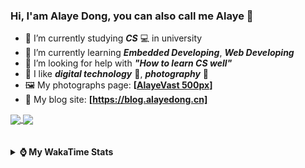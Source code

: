 ### Hi, **I'am Alaye Dong**, you can also call me **Alaye** 👋

- 📖 I’m currently studying ***CS*** 💻 in university
- 🌱 I’m currently learning ***Embedded Developing***, ***Web Developing***
- 🤔 I’m looking for help with ***"How to learn CS well"***
- 🤩 I like ***digital technology*** 📱, ***photography*** 📸
- 🖼️ My photographs page: **[[AlayeVast 500px](https://500px.com.cn/AlayeVast)]**
- 📰 My blog site: **[https://blog.alayedong.cn]**

<!--
[![Alaye's GitHub stats](https://github-readme-stats.vercel.app/api?username=Alaye-Dong&custom_title=Alaye%20Dong`s%20GitHub%20stats&show_icons=true&rank_icon=percentile&theme=transparent&include_all_commits=true&count_private=true)](https://github.com/anuraghazra/github-readme-stats) 
[![Top Langs](https://github-readme-stats.vercel.app/api/top-langs/?username=Alaye-Dong\&layout=compact&theme=transparent)](https://github.com/anuraghazra/github-readme-stats)
-->
<a href="https://github.com/anuraghazra/github-readme-stats">
  <img height=200 align="center" src="https://github-readme-stats.vercel.app/api?username=Alaye-Dong&custom_title=Alaye%20Dong`s%20GitHub%20stats&show_icons=true&rank_icon=percentile&theme=transparent&include_all_commits=true&count_private=true" />
</a>
<a href="https://github.com/anuraghazra/convoychat">
  <img height=200 align="center" src="https://github-readme-stats.vercel.app/api/top-langs/?username=Alaye-Dong&layout=compact&theme=transparent&include_all_commits=true&count_private=true&langs_count=8&card_width=300" />
</a>

<br />
<br />

<div style="display:none"> 
  <img src="https://visitor-badge.laobi.icu/badge?page_id=Alaye-Dong.Alaye-Dong"/>
</div>
<br />

<details>	
  <summary><b> ⌚ My WakaTime Stats </b></summary>

<br />

<!--START_SECTION:waka-->
![Code Time](http://img.shields.io/badge/Code%20Time-510%20hrs%2041%20mins-blue)

![Profile Views](http://img.shields.io/badge/Profile%20Views-0-blue)

![Lines of code](https://img.shields.io/badge/From%20Hello%20World%20I%27ve%20Written-893.7%20thousand%20lines%20of%20code-blue)

**🐱 My GitHub Data** 

> 📦 87.1 kB Used in GitHub's Storage 
 > 
> 🚫 Not Opted to Hire
 > 
> 📜 28 Public Repositories 
 > 
> 🔑 4 Private Repositories 
 > 
**I'm a Night 🦉** 

```text
🌞 Morning                109 commits         ██░░░░░░░░░░░░░░░░░░░░░░░   07.32 % 
🌆 Daytime                457 commits         ████████░░░░░░░░░░░░░░░░░   30.69 % 
🌃 Evening                630 commits         ███████████░░░░░░░░░░░░░░   42.31 % 
🌙 Night                  293 commits         █████░░░░░░░░░░░░░░░░░░░░   19.68 % 
```
📅 **I'm Most Productive on Monday** 

```text
Monday                   255 commits         ████░░░░░░░░░░░░░░░░░░░░░   17.13 % 
Tuesday                  212 commits         ████░░░░░░░░░░░░░░░░░░░░░   14.24 % 
Wednesday                182 commits         ███░░░░░░░░░░░░░░░░░░░░░░   12.22 % 
Thursday                 239 commits         ████░░░░░░░░░░░░░░░░░░░░░   16.05 % 
Friday                   205 commits         ███░░░░░░░░░░░░░░░░░░░░░░   13.77 % 
Saturday                 161 commits         ███░░░░░░░░░░░░░░░░░░░░░░   10.81 % 
Sunday                   235 commits         ████░░░░░░░░░░░░░░░░░░░░░   15.78 % 
```


📊 **This Week I Spent My Time On** 

```text
💬 Programming Languages: 
Java                     9 hrs 16 mins       ████████████░░░░░░░░░░░░░   46.84 % 
Vue.js                   2 hrs 50 mins       ████░░░░░░░░░░░░░░░░░░░░░   14.37 % 
Jupyter                  2 hrs 15 mins       ███░░░░░░░░░░░░░░░░░░░░░░   11.44 % 
JavaScript               1 hr 55 mins        ██░░░░░░░░░░░░░░░░░░░░░░░   09.74 % 
XML                      1 hr 47 mins        ██░░░░░░░░░░░░░░░░░░░░░░░   09.01 % 

🔥 Editors: 
IntelliJ IDEA            11 hrs 17 mins      ██████████████░░░░░░░░░░░   57.03 % 
VS Code                  5 hrs 17 mins       ███████░░░░░░░░░░░░░░░░░░   26.68 % 
PyCharm                  3 hrs 13 mins       ████░░░░░░░░░░░░░░░░░░░░░   16.28 % 

🐱‍💻 Projects: 
big-event-frontend       4 hrs 56 mins       ██████░░░░░░░░░░░░░░░░░░░   24.99 % 
demo                     4 hrs 25 mins       ██████░░░░░░░░░░░░░░░░░░░   22.36 % 
courseware-system        3 hrs 22 mins       ████░░░░░░░░░░░░░░░░░░░░░   17.05 % 
exp4_SpringMyBatis       3 hrs               ████░░░░░░░░░░░░░░░░░░░░░   15.16 % 
screen_design_data_job   2 hrs 26 mins       ███░░░░░░░░░░░░░░░░░░░░░░   12.30 % 
```

**I Mostly Code in TypeScript** 

```text
TypeScript               6 repos             ████░░░░░░░░░░░░░░░░░░░░░   17.65 % 
Java                     5 repos             ████░░░░░░░░░░░░░░░░░░░░░   14.71 % 
Python                   3 repos             ██░░░░░░░░░░░░░░░░░░░░░░░   08.82 % 
JavaScript               3 repos             ██░░░░░░░░░░░░░░░░░░░░░░░   08.82 % 
CSS                      1 repo              █░░░░░░░░░░░░░░░░░░░░░░░░   02.94 % 
```



**Timeline**

![Lines of Code chart](https://raw.githubusercontent.com/Alaye-Dong/Alaye-Dong/main/assets/bar_graph.png)


 Last Updated on 27/05/2025 18:51:24 UTC
<!--END_SECTION:waka-->

</details>
